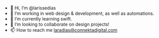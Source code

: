 - 👋 Hi, I’m @larissedias
- 👀 I’m working in web design & development, as well as automations.
- 🌱 I’m currently learning swift.
- 💞️ I’m looking to collaborate on design projects! 
- 📫 How to reach me laradias@connektadigital.com

<!---
larissedias/larissedias is a ✨ special ✨ repository because its `README.md` (this file) appears on your GitHub profile.
You can click the Preview link to take a look at your changes.
--->
